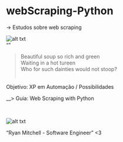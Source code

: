 # webScraping-Python
-> Estudos sobre web scraping

![alt txt](https://m.media-amazon.com/images/P/B07BMGBYSK.01._SCLZZZZZZZ_SX500_.jpg)
<br/>
<q>
  >Beautiful soup so rich and green<br/>
  Waiting in a hot tureen<br/>
  Who for such dainties would not stoop?  
</q><br/>

Objetivo: XP em Automação / Possibilidades

__> Guia: Web Scraping with Python
 
<br/>


![alt txt](https://cdn.oreillystatic.com/images/people/154/ryan_mitchell.jpg)

<q>Ryan Mitchell - Software Engineer</q> <3
